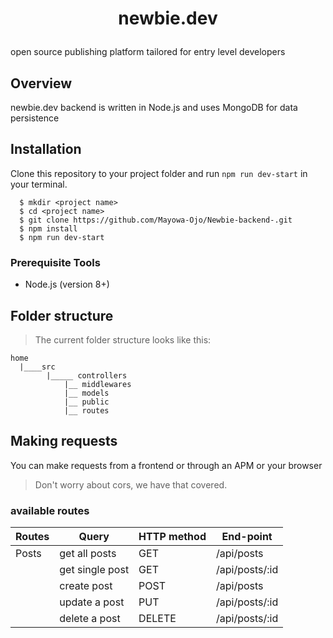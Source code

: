 # <p align="center">newbie.dev </p>
open source publishing platform tailored for entry level developers

## Overview
newbie.dev backend is written in Node.js and uses MongoDB for data persistence

## Installation
Clone this repository to your project folder and run `npm run dev-start` in your terminal.

```
  $ mkdir <project name>
  $ cd <project name>
  $ git clone https://github.com/Mayowa-Ojo/Newbie-backend-.git
  $ npm install
  $ npm run dev-start
```

### Prerequisite Tools
* Node.js (version 8+)

## Folder structure
> The current folder structure looks like this:
```
home
  |____src
        |_____ controllers
            |__ middlewares
            |__ models
            |__ public
            |__ routes

```

## Making requests
You can make requests from a frontend or through an APM or your browser
> Don't worry about cors, we have that covered. 

### available routes

| Routes | Query | HTTP method | End-point |
| ------ | ------| ----------  | -----------|
| Posts  | get all posts | GET | /api/posts |
|        | get single post | GET | /api/posts/:id |
|        | create post | POST | /api/posts |
|        | update a post | PUT | /api/posts/:id |
|        | delete a post | DELETE | /api/posts/:id |

